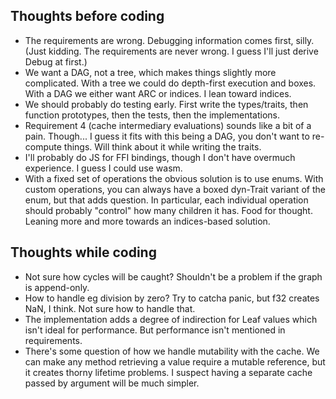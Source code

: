 ## Thoughts before coding

- The requirements are wrong. Debugging information comes first, silly. (Just kidding. The requirements are never wrong. I guess I'll just derive Debug at first.)
- We want a DAG, not a tree, which makes things slightly more complicated. With a tree we could do depth-first execution and boxes. With a DAG we either want ARC or indices. I lean toward indices.
- We should probably do testing early. First write the types/traits, then function prototypes, then the tests, then the implementations.
- Requirement 4 (cache intermediary evaluations) sounds like a bit of a pain. Though... I guess it fits with this being a DAG, you don't want to re-compute things. Will think about it while writing the traits.
- I'll probably do JS for FFI bindings, though I don't have overmuch experience. I guess I could use wasm.
- With a fixed set of operations the obvious solution is to use enums. With custom operations, you can always have a boxed dyn-Trait variant of the enum, but that adds question. In particular, each individual operation should probably "control" how many children it has. Food for thought. Leaning more and more towards an indices-based solution.

## Thoughts while coding

- Not sure how cycles will be caught? Shouldn't be a problem if the graph is append-only.
- How to handle eg division by zero? Try to catcha panic, but f32 creates NaN, I think. Not sure how to handle that.
- The implementation adds a degree of indirection for Leaf values which isn't ideal for performance. But performance isn't mentioned in requirements.
- There's some question of how we handle mutability with the cache. We can make any method retrieving a value require a mutable reference, but it creates thorny lifetime problems. I suspect having a separate cache passed by argument will be much simpler.